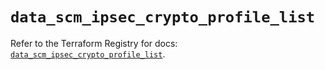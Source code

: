 # `data_scm_ipsec_crypto_profile_list`

Refer to the Terraform Registry for docs: [`data_scm_ipsec_crypto_profile_list`](https://registry.terraform.io/providers/paloaltonetworks/scm/1.0.2/docs/data-sources/ipsec_crypto_profile_list).
